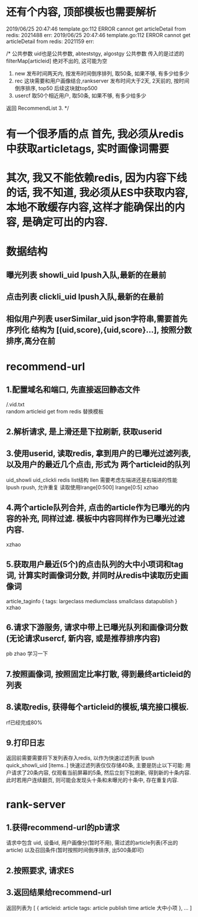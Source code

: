 # 还有个内容, 顶部模板也需要解析
2019/06/25 20:47:46 template.go:112 ERROR	 cannot get articleDetail from redis: 2021488 err: <nil>
2019/06/25 20:47:46 template.go:112 ERROR	 cannot get articleDetail from redis: 2021159 err: <nil>

/*
公共参数 uid也是公共参数, abteststgy, algostgy 公共参数
传入的是过滤的filterMap[articleid] 绝对不出的, 这可能为空
1. new 发布时间两天内, 按发布时间倒序排列, 取50条, 如果不够, 有多少给多少
2. rec 这块需要和用户画像结合,rankserver 发布时间大于2天, 2天前的, 按时间倒序排序, top50 后续这块就top500
3. usercf 取50个相近用户, 取50条, 如果不够, 有多少给多少

返回 RecommendList
3.
*/


# 有一个很矛盾的点 首先, 我必须从redis中获取articletags, 实时画像词需要
# 其次, 我又不能依赖redis, 因为内容下线的话, 我不知道, 我必须从ES中获取内容, 本地不敢缓存内容,这样才能确保出的内容, 是确定可出的内容.

# 数据结构
## 曝光列表 showli_uid lpush入队,最新的在最前
## 点击列表 clickli_uid lpush入队,最新的在最前
## 相似用户列表 userSimilar_uid json字符串,需要首先序列化 结构为 [(uid,score),{uid,score}...], 按照分数排序,高分在前

# recommend-url
## 1.配置域名和端口, 先直接返回静态文件
/.vid.txt  
random articleid
get from redis
替换模板
## 2.解析请求, 是上滑还是下拉刷新, 获取userid

## 3.使用userid, 读取redis, 拿到用户的已曝光过滤列表, 以及用户的最近几个点击, 形式为 两个articleid的队列
uid_showli uid_clickli
redis list结构
llen 
需要考虑左端进还是右端进的性能 lpush rpush, 允许重复
读取使用lrange[0:500] lrange[0:5]
xzhao
## 4.两个article队列合并, 点击的article作为已曝光的内容的补充, 同样过滤. 模板中内容同样作为已曝光过滤内容.
xzhao
## 5.获取用户最近(5个)的点击队列的大中小项词和tag词, 计算实时画像词分数, 并同时从redis中读取历史画像词
article_taginfo
{
tags:
largeclass
mediumclass
smallclass
datapublish
}
xzhao
## 6.请求下游服务, 请求中带上已曝光队列和画像词分数(无论请求usercf, 新内容, 或是推荐排序内容)
pb zhao 学习一下
## 7.按照画像词, 按照固定比率打散, 得到最终articleid的列表


## 8.读取redis, 获得每个articleid的模板,填充接口模板.
rf已经完成80%

## 9.打印日志
返回前需要需要将下发列表存入redis, 以作为快速过滤列表 lpush quick_showli_uid [items..]
快速过滤列表仅仅存储40条, 主要是防止以下可能:
用户请求了20条内容, 仅观看当前屏幕的5条, 然后立刻下拉刷新, 得到新的十条内容. 此时若用户连续翻页, 则可能会发现头十条和未曝光的十条中, 存在重复内容.

# rank-server
## 1.获得recommend-url的pb请求
请求中包含
uid,
设备id,
用户画像分(暂时不用),
需过滤的article列表(不出的article)
以及召回条件(暂时按照时间倒序排序, 出500条即可)
## 2.按照要求, 请求ES

## 3.返回结果给recommend-url
返回列表为
[
{
articleid:
article tags:
article publish time
article 大中小项
},
...
]
